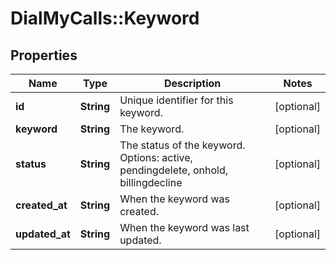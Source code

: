 # DialMyCalls::Keyword

## Properties
Name | Type | Description | Notes
------------ | ------------- | ------------- | -------------
**id** | **String** | Unique identifier for this keyword. | [optional] 
**keyword** | **String** | The keyword. | [optional] 
**status** | **String** | The status of the keyword. Options: active, pendingdelete, onhold, billingdecline | [optional] 
**created_at** | **String** | When the keyword was created. | [optional] 
**updated_at** | **String** | When the keyword was last updated. | [optional] 


